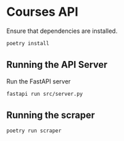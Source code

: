 # Courses API

Ensure that dependencies are installed.

```sh
poetry install
```

## Running the API Server

Run the FastAPI server

```sh
fastapi run src/server.py
```

## Running the scraper

```sh
poetry run scraper
```
